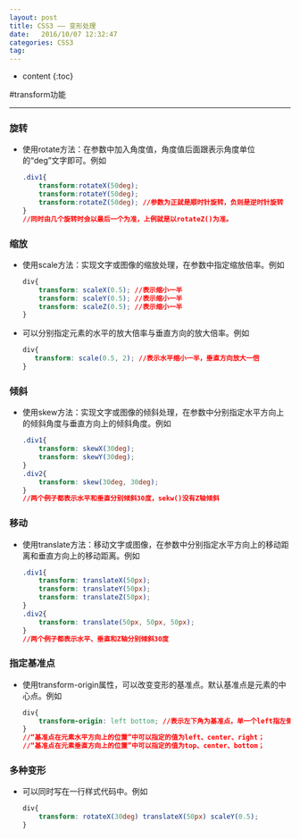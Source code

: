 ```yaml
---
layout: post
title: CSS3 —— 变形处理
date:   2016/10/07 12:32:47  
categories: CSS3
tag:
---
```


* content
{:toc}


#transform功能

---

### 旋转

  * 使用rotate方法：在参数中加入角度值，角度值后面跟表示角度单位的“deg”文字即可。例如

    ```css
    .div1{
        transform:rotateX(50deg);
        transform:rotateY(50deg);
        transform:rotateZ(50deg); //参数为正就是顺时针旋转，负则是逆时针旋转
    }
    //同时由几个旋转时会以最后一个为准，上例就是以rotateZ()为准。
    ```

### 缩放

 * 使用scale方法：实现文字或图像的缩放处理，在参数中指定缩放倍率。例如

    ```css
    div{
        transform: scaleX(0.5); //表示缩小一半
        transform: scaleY(0.5); //表示缩小一半
        transform: scaleZ(0.5); //表示缩小一半
    }
    ```

 * 可以分别指定元素的水平的放大倍率与垂直方向的放大倍率。例如

    ```css
    div{
       transform: scale(0.5, 2); //表示水平缩小一半，垂直方向放大一倍
    }
    ```

### 倾斜

  * 使用skew方法：实现文字或图像的倾斜处理，在参数中分别指定水平方向上的倾斜角度与垂直方向上的倾斜角度。例如

    ```css
    .div1{
        transform: skewX(30deg);
        transform: skewY(30deg);
    }
    .div2{
        transform: skew(30deg, 30deg);
    }
    //两个例子都表示水平和垂直分别倾斜30度，sekw()没有Z轴倾斜
    ```

### 移动

  * 使用translate方法：移动文字或图像，在参数中分别指定水平方向上的移动距离和垂直方向上的移动距离。例如

    ```css
    .div1{
        transform: translateX(50px);
        transform: translateY(50px);
        transform: translateZ(50px);
    }
    .div2{
        transform: translate(50px, 50px, 50px);
    }
    //两个例子都表示水平、垂直和Z轴分别倾斜30度
    ```

### 指定基准点

  * 使用transform-origin属性，可以改变变形的基准点。默认基准点是元素的中心点。例如

    ```css
    div{
        transform-origin: left bottom; //表示左下角为基准点，单一个left指左侧中点
    }
    //“基准点在元素水平方向上的位置”中可以指定的值为left、center、right；
    //“基准点在元素垂直方向上的位置”中可以指定的值为top、center、bottom；
    ```

### 多种变形

  * 可以同时写在一行样式代码中。例如

    ```css
    div{
        transform: rotateX(30deg) translateX(50px) scaleY(0.5);
    }
    ```
